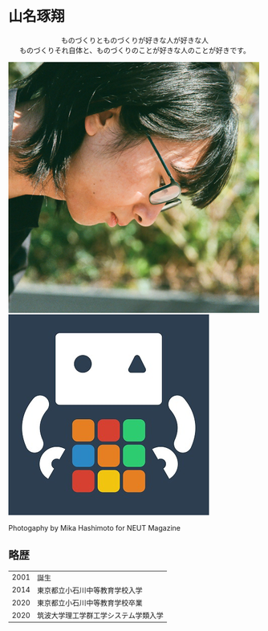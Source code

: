 # 山名琢翔

<div style="text-align:center">ものづくりとものづくりが好きな人が好きな人</div>

<div style="text-align:center">ものづくりそれ自体と、ものづくりのことが好きな人のことが好きです。</div>



<img class="pic2" src="img/face.png" alt="山名琢翔"><img class="pic2" src="img/icon.jpg" alt="にゃにゃん">

Photogaphy by Mika Hashimoto for NEUT Magazine



## 略歴

<table><tbody>
<tr>
<td>2001</td>
<td>誕生</td>
</tr>
<tr>
<td>2014</td>
<td>東京都立小石川中等教育学校入学</td>
</tr>
<tr>
<td>2020</td>
<td>東京都立小石川中等教育学校卒業</td>
</tr>
<tr>
<td>2020</td>
<td>筑波大学理工学群工学システム学類入学</td>
</tr>
</tbody></table>
